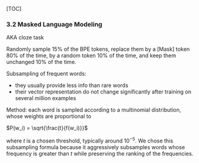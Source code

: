 [TOC]


### 3.2 Masked Language Modeling

AKA cloze task

Randomly sample 15% of the BPE tokens, replace them by a [Mask] token 80% of the time, by a random token 10% of the time, and keep them unchanged 10% of the time.

Subsampling of frequent words:

- they usually provide less info than rare words
- their vector representation do not change significantly after training on several million examples

Method: each word is sampled according to a multinomial distribution, whose weights are proportional to

$P(w_i) = \sqrt{\frac{t}{f(w_i)}}$

where $t$ is a chosen threshold, typically around $10^{−5}$. We chose this subsampling formula because it aggressively subsamples words whose frequency
is greater than $t$ while preserving the ranking of the frequencies.

